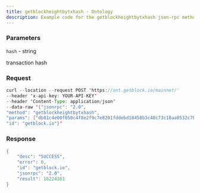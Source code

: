 ```yaml
---
title: getblockheightbytxhash - Ontology
description: Example code for the getblockheightbytxhash json-rpc method. Сomplete guide on how to use getblockheightbytxhash json-rpc in GetBlock.io Web3 documentation.
---
```


### Parameters


`hash` - string

transaction hash

### Request

``` java
curl --location --request POST 'https://ont.getblock.io/mainnet/' 
--header 'x-api-key: YOUR-API-KEY' 
--header 'Content-Type: application/json' 
--data-raw '{"jsonrpc": "2.0",
"method": "getblockheightbytxhash",
"params": ["db81c4e00f050c4f8e2f9c7e8201fddebd18458b3c48c73c18aa0532c7b5c43c"],
"id": "getblock.io"}'
```

###  Response

``` java
{
    "desc": "SUCCESS",
    "error": 0,
    "id": "getblock.io",
    "jsonrpc": "2.0",
    "result": 16224161
}
```

